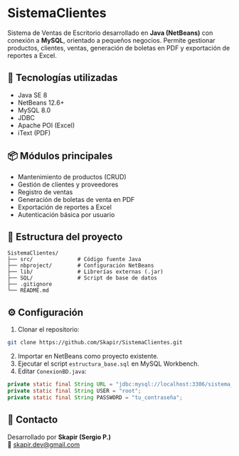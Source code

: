 # SistemaClientes

Sistema de Ventas de Escritorio desarrollado en **Java (NetBeans)** con conexión a **MySQL**, orientado a pequeños negocios. Permite gestionar productos, clientes, ventas, generación de boletas en PDF y exportación de reportes a Excel.

## 🚀 Tecnologías utilizadas

- Java SE 8
- NetBeans 12.6+
- MySQL 8.0
- JDBC
- Apache POI (Excel)
- iText (PDF)

## 📦 Módulos principales

- Mantenimiento de productos (CRUD)
- Gestión de clientes y proveedores
- Registro de ventas
- Generación de boletas de venta en PDF
- Exportación de reportes a Excel
- Autenticación básica por usuario

## 📂 Estructura del proyecto

```
SistemaClientes/
├── src/              # Código fuente Java
├── nbproject/        # Configuración NetBeans
├── lib/              # Librerías externas (.jar)
├── SQL/              # Script de base de datos
├── .gitignore
└── README.md
```

## ⚙️ Configuración

1. Clonar el repositorio:

```bash
git clone https://github.com/Skapir/SistemaClientes.git
```

2. Importar en NetBeans como proyecto existente.
3. Ejecutar el script `estructura_base.sql` en MySQL Workbench.
4. Editar `ConexionBD.java`:

```java
private static final String URL = "jdbc:mysql://localhost:3306/sistema_clientes";
private static final String USER = "root";
private static final String PASSWORD = "tu_contraseña";
```

## 👤 Contacto

Desarrollado por **Skapir (Sergio P.)**  
📧 skapir.dev@gmail.com
